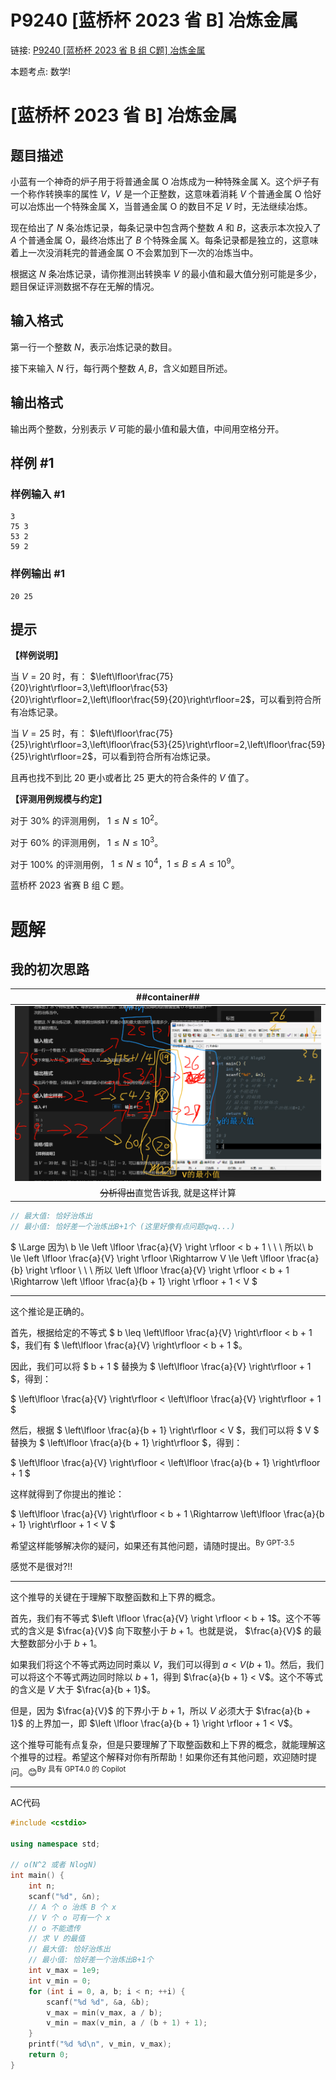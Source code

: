 # P9240 [蓝桥杯 2023 省 B] 冶炼金属
链接: [P9240 [蓝桥杯 2023 省 B 组 C题] 冶炼金属](https://www.luogu.com.cn/problem/P9240)

本题考点: 数学!

# [蓝桥杯 2023 省 B] 冶炼金属

## 题目描述

小蓝有一个神奇的炉子用于将普通金属 O 冶炼成为一种特殊金属 X。这个炉子有一个称作转换率的属性 $V$，$V$ 是一个正整数，这意味着消耗 $V$ 个普通金属 O 恰好可以冶炼出一个特殊金属 X，当普通金属 O 的数目不足 $V$ 时，无法继续冶炼。

现在给出了 $N$ 条冶炼记录，每条记录中包含两个整数 $A$ 和 $B$，这表示本次投入了 $A$ 个普通金属 O，最终冶炼出了 $B$ 个特殊金属 X。每条记录都是独立的，这意味着上一次没消耗完的普通金属 O 不会累加到下一次的冶炼当中。

根据这 $N$ 条冶炼记录，请你推测出转换率 $V$ 的最小值和最大值分别可能是多少，题目保证评测数据不存在无解的情况。

## 输入格式

第一行一个整数 $N$，表示冶炼记录的数目。

接下来输入 $N$ 行，每行两个整数 $A,B$，含义如题目所述。

## 输出格式

输出两个整数，分别表示 $V$ 可能的最小值和最大值，中间用空格分开。

## 样例 #1

### 样例输入 #1

```
3
75 3
53 2
59 2
```

### 样例输出 #1

```
20 25
```

## 提示

**【样例说明】**

当 $V=20$ 时，有： $\left\lfloor\frac{75}{20}\right\rfloor=3,\left\lfloor\frac{53}{20}\right\rfloor=2,\left\lfloor\frac{59}{20}\right\rfloor=2$，可以看到符合所有冶炼记录。

当 $V=25$ 时，有： $\left\lfloor\frac{75}{25}\right\rfloor=3,\left\lfloor\frac{53}{25}\right\rfloor=2,\left\lfloor\frac{59}{25}\right\rfloor=2$，可以看到符合所有冶炼记录。

且再也找不到比 $20$ 更小或者比 $25$ 更大的符合条件的 $V$ 值了。

**【评测用例规模与约定】**

对于 $30 \%$ 的评测用例， $1 \leq N \leq 10^{2}$。

对于 $60 \%$ 的评测用例， $1 \leq N \leq 10^{3}$。

对于 $100 \%$ 的评测用例， $1 \leq N \leq 10^{4}$，$1 \leq B \leq A \leq 10^{9}$。 

蓝桥杯 2023 省赛 B 组 C 题。

# 题解
## 我的初次思路
| ##container## |
|:--:|
|![Clip_2024-03-07_22-35-11.png ##w700##](./Clip_2024-03-07_22-35-11.png)|
|~~分析得出~~直觉告诉我, 就是这样计算|

```C++
// 最大值: 恰好治炼出
// 最小值: 恰好差一个治炼出B+1个 (这里好像有点问题qwq...)
```
$
\Large
因为\ b \le \left \lfloor \frac{a}{V} \right \rfloor < b + 1 \\
\ \\
所以\ b \le \left \lfloor \frac{a}{V} \right \rfloor \Rightarrow V \le \left \lfloor \frac{a}{b} \right \rfloor \\
\ \\
所以 \left \lfloor \frac{a}{V} \right \rfloor < b + 1 \Rightarrow \left \lfloor \frac{a}{b + 1} \right \rfloor + 1 < V
$

---
这个推论是正确的。

首先，根据给定的不等式 $ b \leq \left\lfloor \frac{a}{V} \right\rfloor < b + 1 $，我们有 $ \left\lfloor \frac{a}{V} \right\rfloor < b + 1 $。

因此，我们可以将 $ b + 1 $ 替换为 $ \left\lfloor \frac{a}{V} \right\rfloor + 1 $，得到：

$ \left\lfloor \frac{a}{V} \right\rfloor < \left\lfloor \frac{a}{V} \right\rfloor + 1 $

然后，根据 $ \left\lfloor \frac{a}{b + 1} \right\rfloor < V $，我们可以将 $ V $ 替换为 $ \left\lfloor \frac{a}{b + 1} \right\rfloor $，得到：

$ \left\lfloor \frac{a}{V} \right\rfloor < \left\lfloor \frac{a}{b + 1} \right\rfloor + 1 $

这样就得到了你提出的推论：

$ \left\lfloor \frac{a}{V} \right\rfloor < b + 1 \Rightarrow \left\lfloor \frac{a}{b + 1} \right\rfloor + 1 < V $

希望这样能够解决你的疑问，如果还有其他问题，请随时提出。<sup>By GPT-3.5</sup>

感觉不是很对?!!

---

这个推导的关键在于理解下取整函数和上下界的概念。

首先，我们有不等式 $\left \lfloor \frac{a}{V} \right \rfloor < b + 1$。这个不等式的含义是 $\frac{a}{V}$ 向下取整小于 $b + 1$。也就是说， $\frac{a}{V}$ 的最大整数部分小于 $b + 1$。

如果我们将这个不等式两边同时乘以 $V$，我们可以得到 $a < V(b + 1)$。然后，我们可以将这个不等式两边同时除以 $b + 1$，得到 $\frac{a}{b + 1} < V$。这个不等式的含义是 $V$ 大于 $\frac{a}{b + 1}$。

但是，因为 $\frac{a}{V}$ 的下界小于 $b + 1$，所以 $V$ 必须大于 $\frac{a}{b + 1}$ 的上界加一，即 $\left \lfloor \frac{a}{b + 1} \right \rfloor + 1 < V$。

这个推导可能有点复杂，但是只要理解了下取整函数和上下界的概念，就能理解这个推导的过程。希望这个解释对你有所帮助！如果你还有其他问题，欢迎随时提问。😊<sup>By 具有 GPT4.0 的 Copilot</sup>

---

AC代码

```C++
#include <cstdio>

using namespace std;

// o(N^2 或者 NlogN)
int main() {
    int n;
    scanf("%d", &n);
    // A 个 o 治炼 B 个 x
    // V 个 o 可有一个 x
    // o 不能遗传
    // 求 V 的最值
    // 最大值: 恰好治炼出
    // 最小值: 恰好差一个治炼出B+1个
    int v_max = 1e9;
    int v_min = 0;
    for (int i = 0, a, b; i < n; ++i) {
        scanf("%d %d", &a, &b);
        v_max = min(v_max, a / b);
        v_min = max(v_min, a / (b + 1) + 1);
    }
    printf("%d %d\n", v_min, v_max);
    return 0;
}
```
